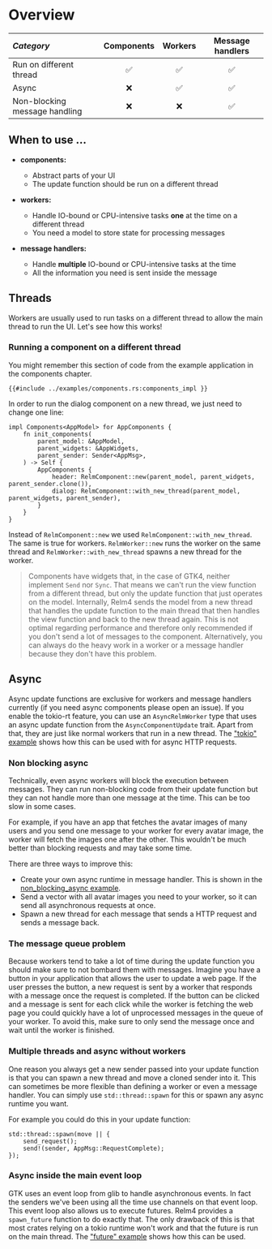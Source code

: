 # Overview

| *Category* | Components | Workers | Message handlers |
|:---|:---:|:---:|:---:|
| Run on different thread | ✅ | ✅ | ✅ |
| Async | ❌ | ✅ | ✅ |
| Non-blocking message handling | ❌ | ❌ | ✅ |

## When to use ...

+ **components:**
  + Abstract parts of your UI
  + The update function should be run on a different thread

+ **workers:**
  + Handle IO-bound or CPU-intensive tasks **one** at the time on a different thread
  + You need a model to store state for processing messages

+ **message handlers:**
  + Handle **multiple** IO-bound or CPU-intensive tasks at the time
  + All the information you need is sent inside the message

## Threads

Workers are usually used to run tasks on a different thread to allow the main thread to run the UI. Let's see how this works!

### Running a component on a different thread

You might remember this section of code from the example application in the components chapter.

```rust,no_run,noplayground
{{#include ../examples/components.rs:components_impl }}
```

In order to run the dialog component on a new thread, we just need to change one line:

```rust,no_run,noplayground
impl Components<AppModel> for AppComponents {
    fn init_components(
        parent_model: &AppModel,
        parent_widgets: &AppWidgets,
        parent_sender: Sender<AppMsg>,
    ) -> Self {
        AppComponents {
            header: RelmComponent::new(parent_model, parent_widgets, parent_sender.clone()),
            dialog: RelmComponent::with_new_thread(parent_model, parent_widgets, parent_sender),
        }
    }
}
```

Instead of `RelmComponent::new` we used `RelmComponent::with_new_thread`. The same is true for workers. `RelmWorker::new` runs the worker on the same thread and `RelmWorker::with_new_thread` spawns a new thread for the worker.

> Components have widgets that, in the case of GTK4, neither implement `Send` nor `Sync`. That means we can't run the view function from a different thread, but only the update function that just operates on the model. Internally, Relm4 sends the model from a new thread that handles the update function to the main thread that then handles the view function and back to the new thread again. This is not optimal regarding performance and therefore only recommended if you don't send a lot of messages to the component. Alternatively, you can always do the heavy work in a worker or a message handler because they don't have this problem.

## Async

Async update functions are exclusive for workers and message handlers currently (if you need async components please open an issue). If you enable the tokio-rt feature, you can use an `AsyncRelmWorker` type that uses an async update function from the `AsyncComponentUpdate` trait. Apart from that, they are just like normal workers that run in a new thread. The ["tokio" example](https://github.com/AaronErhardt/relm4/blob/main/relm4-examples/examples/tokio.rs) shows how this can be used with for async HTTP requests.

### Non blocking async

Technically, even async workers will block the execution between messages. They can run non-blocking code from their update function but they can not handle more than one message at the time. This can be too slow in some cases. 

For example, if you have an app that fetches the avatar images of many users and you send one message to your worker for every avatar image, the worker will fetch the images one after the other. This wouldn't be much better than blocking requests and may take some time.

There are three ways to improve this: 

+ Create your own async runtime in message handler. This is shown in the [non_blocking_async example](https://github.com/AaronErhardt/relm4/blob/main/relm4-examples/examples/non_blocking_async.rs).
+ Send a vector with all avatar images you need to your worker, so it can send all asynchronous requests at once.
+ Spawn a new thread for each message that sends a HTTP request and sends a message back.

### The message queue problem

Because workers tend to take a lot of time during the update function you should make sure to not bombard them with messages. Imagine you have a button in your application that allows the user to update a web page. If the user presses the button, a new request is sent by a worker that responds with a message once the request is completed. If the button can be clicked and a message is sent for each click while the worker is fetching the web page you could quickly have a lot of unprocessed messages in the queue of your worker. To avoid this, make sure to only send the message once and wait until the worker is finished.

### Multiple threads and async without workers

One reason you always get a new sender passed into your update function is that you can spawn a new thread and move a cloned sender into it. This can sometimes be more flexible than defining a worker or even a message handler. You can simply use `std::thread::spawn` for this or spawn any async runtime you want.

For example you could do this in your update function:

```rust,no_run,noplayground
std::thread::spawn(move || {
    send_request();
    send!(sender, AppMsg::RequestComplete);
});
```

### Async inside the main event loop

GTK uses an event loop from glib to handle asynchronous events. In fact the senders we've been using all the time use channels on that event loop. This event loop also allows us to execute futures. Relm4 provides a `spawn_future` function to do exactly that. The only drawback of this is that most crates relying on a tokio runtime won't work and that the future is run on the main thread. The ["future" example](https://github.com/AaronErhardt/relm4/blob/main/relm4-examples/examples/future.rs) shows how this can be used.
